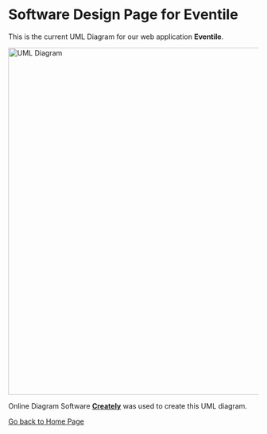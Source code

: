 # Software Design Page for Eventile

This is the current UML Diagram for our web application **Eventile**.

<img src="Eventile/EventileUML.pdf" alt="UML Diagram" style="width:1000px; height:700px;">

Online Diagram Software [**Creately**](https://creately.com/) was used to create this UML diagram.

[Go back to Home Page](../README.md)
